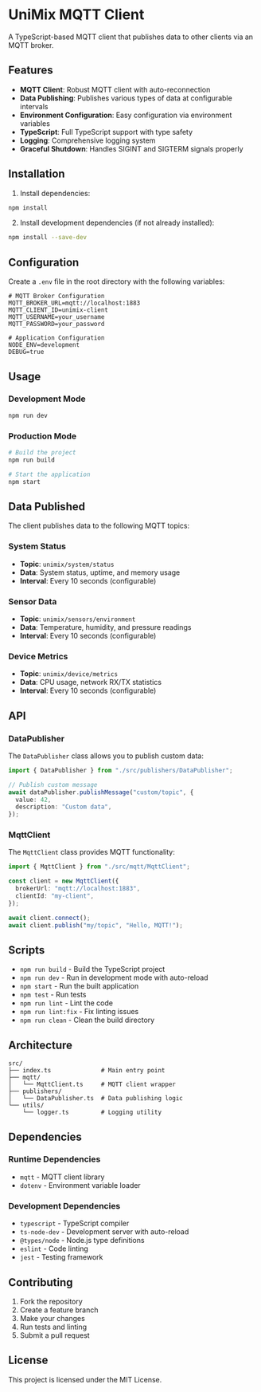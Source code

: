 # UniMix MQTT Client

A TypeScript-based MQTT client that publishes data to other clients via an MQTT broker.

## Features

- **MQTT Client**: Robust MQTT client with auto-reconnection
- **Data Publishing**: Publishes various types of data at configurable intervals
- **Environment Configuration**: Easy configuration via environment variables
- **TypeScript**: Full TypeScript support with type safety
- **Logging**: Comprehensive logging system
- **Graceful Shutdown**: Handles SIGINT and SIGTERM signals properly

## Installation

1. Install dependencies:

```bash
npm install
```

2. Install development dependencies (if not already installed):

```bash
npm install --save-dev
```

## Configuration

Create a `.env` file in the root directory with the following variables:

```env
# MQTT Broker Configuration
MQTT_BROKER_URL=mqtt://localhost:1883
MQTT_CLIENT_ID=unimix-client
MQTT_USERNAME=your_username
MQTT_PASSWORD=your_password

# Application Configuration
NODE_ENV=development
DEBUG=true
```

## Usage

### Development Mode

```bash
npm run dev
```

### Production Mode

```bash
# Build the project
npm run build

# Start the application
npm start
```

## Data Published

The client publishes data to the following MQTT topics:

### System Status

- **Topic**: `unimix/system/status`
- **Data**: System status, uptime, and memory usage
- **Interval**: Every 10 seconds (configurable)

### Sensor Data

- **Topic**: `unimix/sensors/environment`
- **Data**: Temperature, humidity, and pressure readings
- **Interval**: Every 10 seconds (configurable)

### Device Metrics

- **Topic**: `unimix/device/metrics`
- **Data**: CPU usage, network RX/TX statistics
- **Interval**: Every 10 seconds (configurable)

## API

### DataPublisher

The `DataPublisher` class allows you to publish custom data:

```typescript
import { DataPublisher } from "./src/publishers/DataPublisher";

// Publish custom message
await dataPublisher.publishMessage("custom/topic", {
  value: 42,
  description: "Custom data",
});
```

### MqttClient

The `MqttClient` class provides MQTT functionality:

```typescript
import { MqttClient } from "./src/mqtt/MqttClient";

const client = new MqttClient({
  brokerUrl: "mqtt://localhost:1883",
  clientId: "my-client",
});

await client.connect();
await client.publish("my/topic", "Hello, MQTT!");
```

## Scripts

- `npm run build` - Build the TypeScript project
- `npm run dev` - Run in development mode with auto-reload
- `npm start` - Run the built application
- `npm test` - Run tests
- `npm run lint` - Lint the code
- `npm run lint:fix` - Fix linting issues
- `npm run clean` - Clean the build directory

## Architecture

```
src/
├── index.ts              # Main entry point
├── mqtt/
│   └── MqttClient.ts     # MQTT client wrapper
├── publishers/
│   └── DataPublisher.ts  # Data publishing logic
└── utils/
    └── logger.ts         # Logging utility
```

## Dependencies

### Runtime Dependencies

- `mqtt` - MQTT client library
- `dotenv` - Environment variable loader

### Development Dependencies

- `typescript` - TypeScript compiler
- `ts-node-dev` - Development server with auto-reload
- `@types/node` - Node.js type definitions
- `eslint` - Code linting
- `jest` - Testing framework

## Contributing

1. Fork the repository
2. Create a feature branch
3. Make your changes
4. Run tests and linting
5. Submit a pull request

## License

This project is licensed under the MIT License.
